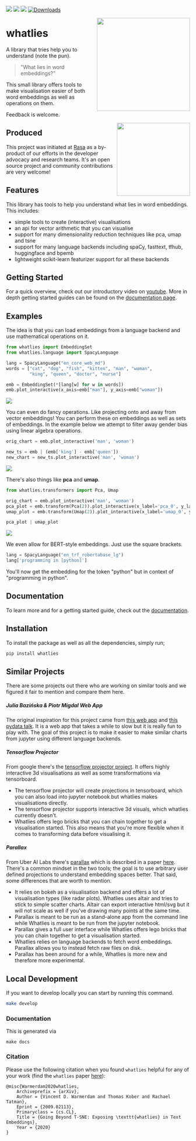 ![](https://img.shields.io/pypi/v/whatlies)
![](https://img.shields.io/pypi/pyversions/whatlies)
![](https://img.shields.io/github/license/rasahq/whatlies)
[![Downloads](https://pepy.tech/badge/whatlies)](https://pepy.tech/project/whatlies)

<img src="docs/logo.png" width=255 height=255 align="right">

# whatlies

A library that tries help you to understand (note the pun).

> "What lies in word embeddings?"

This small library offers tools to make visualisation easier of both
word embeddings as well as operations on them.

Feedback is welcome.

<img src="docs/square-logo.svg" width=200 height=200 align="right">

## Produced

This project was initiated at [Rasa](https://rasa.com) as a by-product of
our efforts in the developer advocacy and research teams. It's an open source project
and community contributions are very welcome!

## Features

This library has tools to help you understand what lies in word embeddings. This includes:

- simple tools to create (interactive) visualisations
- an api for vector arithmetic that you can visualise
- support for many dimensionality reduction techniques like pca, umap and tsne
- support for many language backends including spaCy, fasttext, tfhub, huggingface and bpemb
- lightweight scikit-learn featurizer support for all these backends

## Getting Started

For a quick overview, check out our introductory video on
[youtube](https://www.youtube.com/watch?v=FwkwC7IJWO0&list=PL75e0qA87dlG-za8eLI6t0_Pbxafk-cxb&index=9&t=0s). More
in depth getting started guides can be found on the [documentation page](https://rasahq.github.io/whatlies/).

## Examples

The idea is that you can load embeddings from a language backend
and use mathematical operations on it.

```python
from whatlies import EmbeddingSet
from whatlies.language import SpacyLanguage

lang = SpacyLanguage("en_core_web_md")
words = ["cat", "dog", "fish", "kitten", "man", "woman",
         "king", "queen", "doctor", "nurse"]

emb = EmbeddingSet(*[lang[w] for w in words])
emb.plot_interactive(x_axis=emb["man"], y_axis=emb["woman"])
```

![](docs/gif-zero.gif)

You can even do fancy operations. Like projecting onto and away
from vector embeddings! You can perform these on embeddings as
well as sets of embeddings.  In the example below we attempt
to filter away gender bias using linear algebra operations.

```python
orig_chart = emb.plot_interactive('man', 'woman')

new_ts = emb | (emb['king'] - emb['queen'])
new_chart = new_ts.plot_interactive('man', 'woman')
```

![](docs/gif-one.gif)

There's also things like **pca** and **umap**.

```python
from whatlies.transformers import Pca, Umap

orig_chart = emb.plot_interactive('man', 'woman')
pca_plot = emb.transform(Pca(2)).plot_interactive(x_label='pca_0', y_label='pca_1')
umap_plot = emb.transform(Umap(2)).plot_interactive(x_label='umap_0', y_label='umap_1')

pca_plot | umap_plot
```

![](docs/gif-two.gif)

We even allow for BERT-style embeddings. Just use the square brackets.

```python
lang = SpacyLanguage("en_trf_robertabase_lg")
lang['programming in [python]']
```

You'll now get the embedding for the token "python" but in context of "programming in python".

## Documentation

To learn more and for a getting started guide, check out the [documentation](https://rasahq.github.io/whatlies/).

## Installation

To install the package as well as all the dependencies, simply run;

```bash
pip install whatlies
```

## Similar Projects

There are some projects out there who are working on similar tools and we figured it fair to mention and compare them here.

##### Julia Bazińska & Piotr Migdal Web App

The original inspiration for this project came from [this web app](https://lamyiowce.github.io/word2viz/) and [this pydata talk](https://www.youtube.com/watch?v=AGgCqpouKSs). It is a web app that takes a while to slow
but it is really fun to play with. The goal of this project is to make it
easier to make similar charts from jupyter using different language backends.


##### Tensorflow Projector

From google there's the [tensorflow projector project](https://projector.tensorflow.org/). It offers
highly interactive 3d visualisations as well as some transformations via tensorboard.

- The tensorflow projector will create projections in tensorboard, which you can also load
into jupyter notebook but whatlies makes visualisations directly.
- The tensorflow projector supports interactive 3d visuals, which whatlies currently doesn't.
- Whatlies offers lego bricks that you can chain together to get a visualisation started. This
also means that you're more flexible when it comes to transforming data before visualising it.

##### Parallax

From Uber AI Labs there's [parallax](https://github.com/uber-research/parallax) which is described
in a paper [here](https://arxiv.org/abs/1905.12099). There's a common mindset in the two tools;
the goal is to use arbitrary user defined projections to understand embedding spaces better.
That said, some differences that are worth to mention.

- It relies on bokeh as a visualisation backend and offers a lot of visualisation types
(like radar plots). Whatlies uses altair and tries to stick to simple scatter charts.
Altair can export interactive html/svg but it will not scale as well if you've drawing
many points at the same time.
- Parallax is meant to be run as a stand-alone app from the command line while Whatlies is
meant to be run from the jupyter notebook.
- Parallax gives a full user interface while Whatlies offers lego bricks that you can chain
together to get a visualisation started.
- Whatlies relies on language backends to fetch word embeddings. Parallax allows you to instead
fetch raw files on disk.
- Parallax has been around for a while, Whatlies is more new and therefore more experimental.

## Local Development

If you want to develop locally you can start by running this command.

```bash
make develop
```

### Documentation

This is generated via

```
make docs
```

### Citation
Please use the following citation when you found `whatlies` helpful for any of your work (find the `whatlies` paper [here](http://arxiv.org/abs/2009.02113)):
```
@misc{Warmerdam2020whatlies,
	Archiveprefix = {arXiv},
	Author = {Vincent D. Warmerdam and Thomas Kober and Rachael Tatman},
	Eprint = {2009.02113},
	Primaryclass = {cs.CL},
	Title = {Going Beyond T-SNE: Exposing \texttt{whatlies} in Text Embeddings},
	Year = {2020}
}
```
